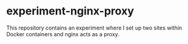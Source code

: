 # experiment-nginx-proxy
This repository contains an experiment where I set up two sites within Docker containers and nginx acts as a proxy.
